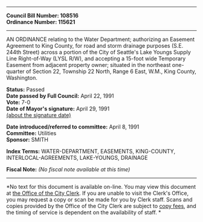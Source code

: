 * * * * *  
  
**Council Bill Number: [](#h0)[](#h2)108516**   
**Ordinance Number: 115621**  
  
* * * * *  
  
AN ORDINANCE relating to the Water Department; authorizing an Easement Agreement to King County, for road and storm drainage purposes (S.E. 244th Street) across a portion of the City of Seattle's Lake Youngs Supply Line Right-of-Way (LYSL R/W), and accepting a 15-foot wide Temporary Easement from adjacent property owner; situated in the northeast one-quarter of Section 22, Township 22 North, Range 6 East, W.M., King County, Washington.  
  
**Status:** Passed   
**Date passed by Full Council:** April 22, 1991   
**Vote:** 7-0   
**Date of Mayor's signature:** April 29, 1991   
[(about the signature date)](/~public/approvaldate.htm)   
  
  
**Date introduced/referred to committee:** April 8, 1991   
**Committee:** Utilities   
**Sponsor:** SMITH   
  
**Index Terms:** WATER-DEPARTMENT, EASEMENTS, KING-COUNTY, INTERLOCAL-AGREEMENTS, LAKE-YOUNGS, DRAINAGE  
  
**Fiscal Note:** *(No fiscal note available at this time)*  
  
* * * * *  
  
*No text for this document is available on-line. You may view this document at [the Office of the City Clerk](http://www.seattle.gov/leg/clerk/contactUs.htm). If you are unable to visit the Clerk's Office, you may request a copy or scan be made for you by Clerk staff. Scans and copies provided by the Office of the City Clerk are subject to [copy fees](http://clerk.seattle.gov/~public/clerkfees.htm), and the timing of service is dependent on the availability of staff. *  
  
  
